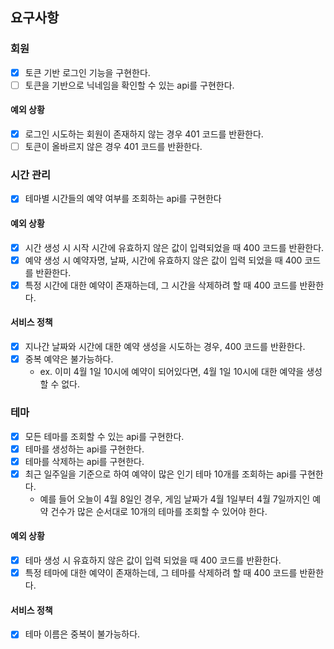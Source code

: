 ## 요구사항

### 회원

- [x] 토큰 기반 로그인 기능을 구현한다.
- [ ] 토큰을 기반으로 닉네임을 확인할 수 있는 api를 구현한다.

#### 예외 상황

- [x] 로그인 시도하는 회원이 존재하지 않는 경우 401 코드를 반환한다.
- [ ] 토큰이 올바르지 않은 경우 401 코드를 반환한다.

### 시간 관리

- [x] 테마별 시간들의 예약 여부를 조회하는 api를 구현한다

#### 예외 상황

- [x] 시간 생성 시 시작 시간에 유효하지 않은 값이 입력되었을 때 400 코드를 반환한다.
- [x] 예약 생성 시 예약자명, 날짜, 시간에 유효하지 않은 값이 입력 되었을 때 400 코드를 반환한다.
- [x] 특정 시간에 대한 예약이 존재하는데, 그 시간을 삭제하려 할 때 400 코드를 반환한다.

#### 서비스 정책

- [x] 지나간 날짜와 시간에 대한 예약 생성을 시도하는 경우, 400 코드를 반환한다.
- [x] 중복 예약은 불가능하다.
    - ex. 이미 4월 1일 10시에 예약이 되어있다면, 4월 1일 10시에 대한 예약을 생성할 수 없다.

### 테마

- [x] 모든 테마를 조회할 수 있는 api를 구현한다.
- [x] 테마를 생성하는 api를 구현한다.
- [x] 테마를 삭제하는 api를 구현한다.
- [x] 최근 일주일을 기준으로 하여 예약이 많은 인기 테마 10개를 조회하는 api를 구현한다.
    - 예를 들어 오늘이 4월 8일인 경우, 게임 날짜가 4월 1일부터 4월 7일까지인 예약 건수가 많은 순서대로 10개의 테마를 조회할 수 있어야 한다.

#### 예외 상황

- [x] 테마 생성 시 유효하지 않은 값이 입력 되었을 때 400 코드를 반환한다.
- [x] 특정 테마에 대한 예약이 존재하는데, 그 테마를 삭제하려 할 때 400 코드를 반환한다.

#### 서비스 정책

- [x] 테마 이름은 중복이 불가능하다.
